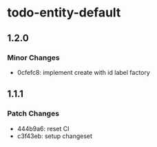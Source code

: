 # todo-entity-default

## 1.2.0

### Minor Changes

- 0cfefc8: implement create with id label factory

## 1.1.1

### Patch Changes

- 444b9a6: reset CI
- c3f43eb: setup changeset
